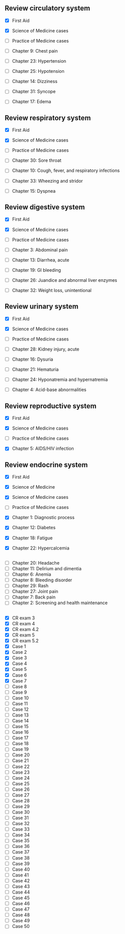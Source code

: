 ## Review circulatory system

- [x] First Aid
- [x] Science of Medicine cases
- [ ] Practice of Medicine cases

- [ ] Chapter 9: Chest pain
- [ ] Chapter 23: Hypertension
- [ ] Chapter 25: Hypotension
- [ ] Chapter 14: Dizziness
- [ ] Chapter 31: Syncope
- [ ] Chapter 17: Edema

## Review respiratory system

- [x] First Aid
- [x] Science of Medicine cases
- [ ] Practice of Medicine cases

- [ ] Chapter 30: Sore throat
- [ ] Chapter 10: Cough, fever, and respiratory infections
- [ ] Chapter 33: Wheezing and stridor
- [ ] Chapter 15: Dyspnea

## Review digestive system

- [x] First Aid
- [x] Science of Medicine cases
- [ ] Practice of Medicine cases

- [ ] Chapter 3: Abdominal pain
- [ ] Chapter 13: Diarrhea, acute
- [ ] Chapter 19: GI bleeding
- [ ] Chapter 26: Juandice and abnormal liver enzymes
- [ ] Chapter 32: Weight loss, unintentional

## Review urinary system

- [x] First Aid
- [x] Science of Medicine cases
- [ ] Practice of Medicine cases

- [ ] Chapter 28: Kidney injury, acute
- [ ] Chapter 16: Dysuria
- [ ] Chapter 21: Hematuria
- [ ] Chapter 24: Hyponatremia and hypernatremia
- [ ] Chapter 4: Acid-base abnormalities

## Review reproductive system

- [x] First Aid
- [x] Science of Medicine cases
- [ ] Practice of Medicine cases

- [x] Chapter 5: AIDS/HIV infection

## Review endocrine system

- [x] First Aid
- [x] Science of Medicine
- [x] Science of Medicine cases
- [ ] Practice of Medicine cases

- [x] Chapter 1: Diagnostic process
- [x] Chapter 12: Diabetes
- [x] Chapter 18: Fatigue
- [x] Chapter 22: Hypercalcemia

##

- [ ] Chapter 20: Headache
- [ ] Chapter 11: Delirium and dimentia
- [ ] Chapter 6: Anemia
- [ ] Chapter 8: Bleeding disorder
- [ ] Chapter 29: Rash
- [ ] Chapter 27: Joint pain
- [ ] Chapter 7: Back pain
- [ ] Chapter 2: Screening and health maintenance

##

- [x] CR exam 3
- [x] CR exam 4
- [x] CR exam 4.2
- [x] CR exam 5
- [x] CR exam 5.2
- [x] Case 1
- [x] Case 2
- [x] Case 3
- [x] Case 4
- [x] Case 5
- [x] Case 6
- [x] Case 7
- [ ] Case 8
- [ ] Case 9
- [ ] Case 10
- [ ] Case 11
- [ ] Case 12
- [ ] Case 13
- [ ] Case 14
- [ ] Case 15
- [ ] Case 16
- [ ] Case 17
- [ ] Case 18
- [ ] Case 19
- [ ] Case 20
- [ ] Case 21
- [ ] Case 22
- [ ] Case 23
- [ ] Case 24
- [ ] Case 25
- [ ] Case 26
- [ ] Case 27
- [ ] Case 28
- [ ] Case 29
- [ ] Case 30
- [ ] Case 31
- [ ] Case 32
- [ ] Case 33
- [ ] Case 34
- [ ] Case 35
- [ ] Case 36
- [ ] Case 37
- [ ] Case 38
- [ ] Case 39
- [ ] Case 40
- [ ] Case 41
- [ ] Case 42
- [ ] Case 43
- [ ] Case 44
- [ ] Case 45
- [ ] Case 46
- [ ] Case 47
- [ ] Case 48
- [ ] Case 49
- [ ] Case 50
